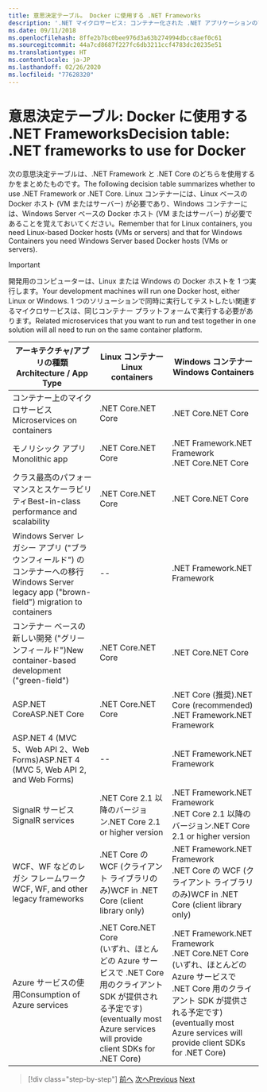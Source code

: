 ```yaml
---
title: 意思決定テーブル。 Docker に使用する .NET Frameworks
description: '.NET マイクロサービス: コンテナー化された .NET アプリケーションのアーキテクチャ | 意思決定テーブル、Docker に使用する .NET Frameworks'
ms.date: 09/11/2018
ms.openlocfilehash: 8ffe2b7bc0bee976d3a63b274994dbcc8aef0c61
ms.sourcegitcommit: 44a7cd8687f227fc6db3211ccf4783dc20235e51
ms.translationtype: HT
ms.contentlocale: ja-JP
ms.lasthandoff: 02/26/2020
ms.locfileid: "77628320"
---
```

# <a name="decision-table-net-frameworks-to-use-for-docker"></a><span data-ttu-id="f3713-104">意思決定テーブル: Docker に使用する .NET Frameworks</span><span class="sxs-lookup"><span data-stu-id="f3713-104">Decision table: .NET frameworks to use for Docker</span></span>

<span data-ttu-id="f3713-105">次の意思決定テーブルは、.NET Framework と .NET Core のどちらを使用するかをまとめたものです。</span><span class="sxs-lookup"><span data-stu-id="f3713-105">The following decision table summarizes whether to use .NET Framework or .NET Core.</span></span> <span data-ttu-id="f3713-106">Linux コンテナーには、Linux ベースの Docker ホスト (VM またはサーバー) が必要であり、Windows コンテナーには、Windows Server ベースの Docker ホスト (VM またはサーバー) が必要であることを覚えておいてください。</span><span class="sxs-lookup"><span data-stu-id="f3713-106">Remember that for Linux containers, you need Linux-based Docker hosts (VMs or servers) and that for Windows Containers you need Windows Server based Docker hosts (VMs or servers).</span></span>

> [!IMPORTANT]
> <span data-ttu-id="f3713-107">開発用のコンピューターは、Linux または Windows の Docker ホストを 1 つ実行します。</span><span class="sxs-lookup"><span data-stu-id="f3713-107">Your development machines will run one Docker host, either Linux or Windows.</span></span> <span data-ttu-id="f3713-108">1 つのソリューションで同時に実行してテストしたい関連するマイクロサービスは、同じコンテナー プラットフォームで実行する必要があります。</span><span class="sxs-lookup"><span data-stu-id="f3713-108">Related microservices that you want to run and test together in one solution will all need to run on the same container platform.</span></span>

| <span data-ttu-id="f3713-109">アーキテクチャ/アプリの種類</span><span class="sxs-lookup"><span data-stu-id="f3713-109">Architecture / App Type</span></span> | <span data-ttu-id="f3713-110">Linux コンテナー</span><span class="sxs-lookup"><span data-stu-id="f3713-110">Linux containers</span></span> | <span data-ttu-id="f3713-111">Windows コンテナー</span><span class="sxs-lookup"><span data-stu-id="f3713-111">Windows Containers</span></span> |
|-------------------------|------------------|--------------------|
| <span data-ttu-id="f3713-112">コンテナー上のマイクロサービス</span><span class="sxs-lookup"><span data-stu-id="f3713-112">Microservices on containers</span></span> | <span data-ttu-id="f3713-113">.NET Core</span><span class="sxs-lookup"><span data-stu-id="f3713-113">.NET Core</span></span> | <span data-ttu-id="f3713-114">.NET Core</span><span class="sxs-lookup"><span data-stu-id="f3713-114">.NET Core</span></span> |
| <span data-ttu-id="f3713-115">モノリシック アプリ</span><span class="sxs-lookup"><span data-stu-id="f3713-115">Monolithic app</span></span> | <span data-ttu-id="f3713-116">.NET Core</span><span class="sxs-lookup"><span data-stu-id="f3713-116">.NET Core</span></span> | <span data-ttu-id="f3713-117">.NET Framework</span><span class="sxs-lookup"><span data-stu-id="f3713-117">.NET Framework</span></span> <br/> <span data-ttu-id="f3713-118">.NET Core</span><span class="sxs-lookup"><span data-stu-id="f3713-118">.NET Core</span></span> |
| <span data-ttu-id="f3713-119">クラス最高のパフォーマンスとスケーラビリティ</span><span class="sxs-lookup"><span data-stu-id="f3713-119">Best-in-class performance and scalability</span></span> | <span data-ttu-id="f3713-120">.NET Core</span><span class="sxs-lookup"><span data-stu-id="f3713-120">.NET Core</span></span> | <span data-ttu-id="f3713-121">.NET Core</span><span class="sxs-lookup"><span data-stu-id="f3713-121">.NET Core</span></span> |
| <span data-ttu-id="f3713-122">Windows Server レガシー アプリ ("ブラウンフィールド") のコンテナーへの移行</span><span class="sxs-lookup"><span data-stu-id="f3713-122">Windows Server legacy app ("brown-field") migration to containers</span></span> | -- | <span data-ttu-id="f3713-123">.NET Framework</span><span class="sxs-lookup"><span data-stu-id="f3713-123">.NET Framework</span></span> |
| <span data-ttu-id="f3713-124">コンテナー ベースの新しい開発 ("グリーンフィールド")</span><span class="sxs-lookup"><span data-stu-id="f3713-124">New container-based development ("green-field")</span></span> | <span data-ttu-id="f3713-125">.NET Core</span><span class="sxs-lookup"><span data-stu-id="f3713-125">.NET Core</span></span> | <span data-ttu-id="f3713-126">.NET Core</span><span class="sxs-lookup"><span data-stu-id="f3713-126">.NET Core</span></span> |
| <span data-ttu-id="f3713-127">ASP.NET Core</span><span class="sxs-lookup"><span data-stu-id="f3713-127">ASP.NET Core</span></span> | <span data-ttu-id="f3713-128">.NET Core</span><span class="sxs-lookup"><span data-stu-id="f3713-128">.NET Core</span></span> | <span data-ttu-id="f3713-129">.NET Core (推奨)</span><span class="sxs-lookup"><span data-stu-id="f3713-129">.NET Core (recommended)</span></span> <br/> <span data-ttu-id="f3713-130">.NET Framework</span><span class="sxs-lookup"><span data-stu-id="f3713-130">.NET Framework</span></span> |
| <span data-ttu-id="f3713-131">ASP.NET 4 (MVC 5、Web API 2、Web Forms)</span><span class="sxs-lookup"><span data-stu-id="f3713-131">ASP.NET 4 (MVC 5, Web API 2, and Web Forms)</span></span> | -- | <span data-ttu-id="f3713-132">.NET Framework</span><span class="sxs-lookup"><span data-stu-id="f3713-132">.NET Framework</span></span> |
| <span data-ttu-id="f3713-133">SignalR サービス</span><span class="sxs-lookup"><span data-stu-id="f3713-133">SignalR services</span></span> | <span data-ttu-id="f3713-134">.NET Core 2.1 以降のバージョン</span><span class="sxs-lookup"><span data-stu-id="f3713-134">.NET Core 2.1 or higher version</span></span> | <span data-ttu-id="f3713-135">.NET Framework</span><span class="sxs-lookup"><span data-stu-id="f3713-135">.NET Framework</span></span> <br/> <span data-ttu-id="f3713-136">.NET Core 2.1 以降のバージョン</span><span class="sxs-lookup"><span data-stu-id="f3713-136">.NET Core 2.1 or higher version</span></span> |
| <span data-ttu-id="f3713-137">WCF、WF などのレガシ フレームワーク</span><span class="sxs-lookup"><span data-stu-id="f3713-137">WCF, WF, and other legacy frameworks</span></span> | <span data-ttu-id="f3713-138">.NET Core の WCF (クライアント ライブラリのみ)</span><span class="sxs-lookup"><span data-stu-id="f3713-138">WCF in .NET Core (client library only)</span></span> | <span data-ttu-id="f3713-139">.NET Framework</span><span class="sxs-lookup"><span data-stu-id="f3713-139">.NET Framework</span></span> <br/> <span data-ttu-id="f3713-140">.NET Core の WCF (クライアント ライブラリのみ)</span><span class="sxs-lookup"><span data-stu-id="f3713-140">WCF in .NET Core (client library only)</span></span> |
| <span data-ttu-id="f3713-141">Azure サービスの使用</span><span class="sxs-lookup"><span data-stu-id="f3713-141">Consumption of Azure services</span></span> | <span data-ttu-id="f3713-142">.NET Core</span><span class="sxs-lookup"><span data-stu-id="f3713-142">.NET Core</span></span> <br/> <span data-ttu-id="f3713-143">(いずれ、ほとんどの Azure サービスで .NET Core 用のクライアント SDK が提供される予定です)</span><span class="sxs-lookup"><span data-stu-id="f3713-143">(eventually most Azure services will provide client SDKs for .NET Core)</span></span> | <span data-ttu-id="f3713-144">.NET Framework</span><span class="sxs-lookup"><span data-stu-id="f3713-144">.NET Framework</span></span> <br/> <span data-ttu-id="f3713-145">.NET Core</span><span class="sxs-lookup"><span data-stu-id="f3713-145">.NET Core</span></span> <br/> <span data-ttu-id="f3713-146">(いずれ、ほとんどの Azure サービスで .NET Core 用のクライアント SDK が提供される予定です)</span><span class="sxs-lookup"><span data-stu-id="f3713-146">(eventually most Azure services will provide client SDKs for .NET Core)</span></span> |

>[!div class="step-by-step"]
><span data-ttu-id="f3713-147">[前へ](net-framework-container-scenarios.md)
>[次へ](net-container-os-targets.md)</span><span class="sxs-lookup"><span data-stu-id="f3713-147">[Previous](net-framework-container-scenarios.md)
[Next](net-container-os-targets.md)</span></span>
